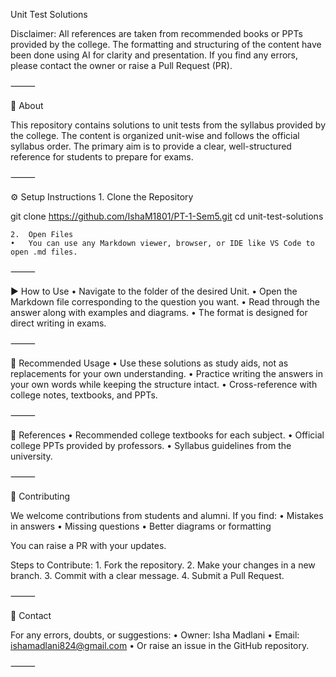 Unit Test Solutions

Disclaimer:
All references are taken from recommended books or PPTs provided by the college.
The formatting and structuring of the content have been done using AI for clarity and presentation.
If you find any errors, please contact the owner or raise a Pull Request (PR).

⸻

📌 About

This repository contains solutions to unit tests from the syllabus provided by the college.
The content is organized unit-wise and follows the official syllabus order.
The primary aim is to provide a clear, well-structured reference for students to prepare for exams.

⸻


⚙️ Setup Instructions
	1.	Clone the Repository

git clone https://github.com/IshaM1801/PT-1-Sem5.git
cd unit-test-solutions


	2.	Open Files
	•	You can use any Markdown viewer, browser, or IDE like VS Code to open .md files.

⸻

▶️ How to Use
	•	Navigate to the folder of the desired Unit.
	•	Open the Markdown file corresponding to the question you want.
	•	Read through the answer along with examples and diagrams.
	•	The format is designed for direct writing in exams.

⸻

📖 Recommended Usage
	•	Use these solutions as study aids, not as replacements for your own understanding.
	•	Practice writing the answers in your own words while keeping the structure intact.
	•	Cross-reference with college notes, textbooks, and PPTs.

⸻

📜 References
	•	Recommended college textbooks for each subject.
	•	Official college PPTs provided by professors.
	•	Syllabus guidelines from the university.

⸻

🤝 Contributing

We welcome contributions from students and alumni. If you find:
	•	Mistakes in answers
	•	Missing questions
	•	Better diagrams or formatting

You can raise a PR with your updates.

Steps to Contribute:
	1.	Fork the repository.
	2.	Make your changes in a new branch.
	3.	Commit with a clear message.
	4.	Submit a Pull Request.

⸻

📧 Contact

For any errors, doubts, or suggestions:
	•	Owner: Isha Madlani
	•	Email: ishamadlani824@gmail.com
	•	Or raise an issue in the GitHub repository.

⸻

